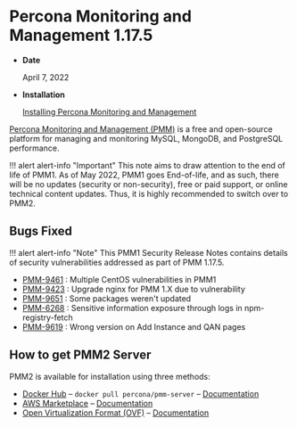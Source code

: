 # Percona Monitoring and Management 1.17.5

* **Date**

    April 7, 2022

* **Installation**

    [Installing Percona Monitoring and Management](../deploy/index.md)

[Percona Monitoring and Management (PMM)]({{PMMDOC}}) is a free and open-source platform for managing and monitoring MySQL, MongoDB, and PostgreSQL performance.

!!! alert alert-info "Important"
    This note aims to draw attention to the end of life of PMM1. As of May 2022, PMM1 goes End-of-life, and as such, there will be no updates (security or non-security), free or paid support, or online technical content updates. Thus, it is highly recommended to switch over to PMM2.

## Bugs Fixed

!!! alert alert-info "Note"
    This PMM1 Security Release Notes contains details of security vulnerabilities addressed as part of PMM 1.17.5.
    
* [PMM-9461](https://jira.percona.com/browse/PMM-9461) : Multiple CentOS vulnerabilities in PMM1
* [PMM-9423](https://jira.percona.com/browse/PMM-9423) : Upgrade nginx for PMM 1.X due to vulnerability              
* [PMM-9651](https://jira.percona.com/browse/PMM-9651) : Some packages weren't updated
* [PMM-6268](https://jira.percona.com/browse/PMM-6268) : Sensitive information exposure through logs in npm-registry-fetch
* [PMM-9619](https://jira.percona.com/browse/PMM-9619) : Wrong version on Add Instance and QAN pages 


## How to get PMM2 Server

PMM2 is available for installation using three methods:

* [Docker Hub](https://hub.docker.com/r/percona/pmm-server/) – `docker pull percona/pmm-server` – [Documentation](https://www.percona.com/doc/percona-monitoring-and-management/2.x/setting-up/server/docker.html)
* [AWS Marketplace](https://aws.amazon.com/marketplace/pp/B077J7FYGX) – [Documentation](https://www.percona.com/doc/percona-monitoring-and-management/2.x/setting-up/server/aws.html)
* [Open Virtualization Format (OVF)](https://www.percona.com/downloads/pmm2/2.26.0/ova/) – [Documentation](https://www.percona.com/doc/percona-monitoring-and-management/2.x/setting-up/server/virtual-appliance.html)